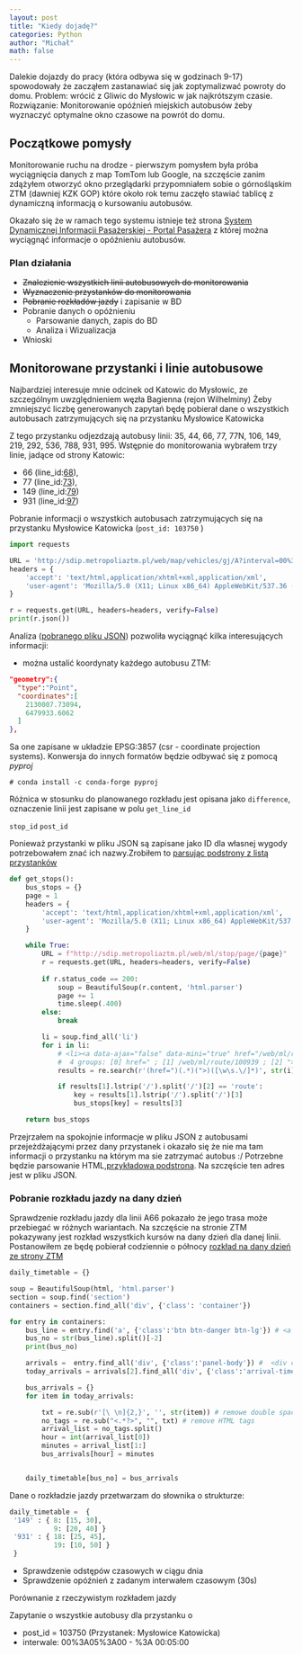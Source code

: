 ```yaml
---
layout: post
title: "Kiedy dojadę?"
categories: Python
author: "Michał"
math: false
---
```


Dalekie dojazdy do pracy (która odbywa się w godzinach 9-17) spowodowały że zacząłem zastanawiać się jak zoptymalizwać powroty do domu.
Problem: wrócić z Gliwic do Mysłowic w jak najkrótszym czasie.
Rozwiązanie: Monitorowanie opóźnień miejskich autobusów żeby wyznaczyć optymalne okno czasowe na powrót do domu.

## Początkowe pomysły

Monitorowanie ruchu na drodze - pierwszym pomysłem była próba wyciągnięcia danych z map TomTom lub Google, na szczęście zanim zdążyłem otworzyć okno przeglądarki przypomniałem sobie o górnośląskim ZTM (dawniej KZK GOP) które około rok temu zaczęło stawiać tablicę z dynamiczną informacją o kursowaniu autobusów.

Okazało się że w ramach tego systemu istnieje też strona [System Dynamicznej Informacji Pasażerskiej - Portal Pasażera](http://sdip.metropoliaztm.pl/web/ml/map/) z której można wyciągnąć informacje o opóźnieniu autobusów.

### Plan działania

* ~~Znalezienie wszystkich linii autobusowych do monitorowania~~
* ~~Wyznaczenie przystanków do monitorowania~~
* ~~Pobranie rozkładów jazdy~~ i zapisanie w BD
* Pobranie danych o opóżnieniu
  * Parsowanie danych, zapis do BD
  * Analiza i Wizualizacja
* Wnioski

## Monitorowane przystanki i linie autobusowe

Najbardziej interesuje mnie odcinek od Katowic do Mysłowic, ze szczególnym uwzględnieniem węzła Bagienna (rejon Wilhelminy) Żeby zmniejszyć liczbę generowanych zapytań będę pobierał dane o wszystkich autobusach zatrzymujących się na przystanku Mysłowice Katowicka

Z tego przystanku odjezdzają autobusy linii: 35, 44, 66, 77, 77N, 106, 149, 219, 292, 536, 788, 931, 995. Wstępnie do monitorowania wybrałem trzy linie, jadące od strony Katowic:
* 66 (line_id:[68](http://sdip.metropoliaztm.pl/web/ml/line/68)),
* 77 (line_id:[73](http://sdip.metropoliaztm.pl/web/ml/line/73)),
* 149 (line_id:[79](http://sdip.metropoliaztm.pl/web/ml/line/79))
* 931 (line_id:[97](http://sdip.metropoliaztm.pl/web/ml/line/97))

Pobranie informacji o wszystkich autobusach zatrzymujących się na przystanku Mysłowice Katowicka (`post_id: 103750` )

```python
import requests

URL = 'http://sdip.metropoliaztm.pl/web/map/vehicles/gj/A?interval=00%3A05%3A00&post_id=103750'
headers = {
    'accept': 'text/html,application/xhtml+xml,application/xml',
    'user-agent': 'Mozilla/5.0 (X11; Linux x86_64) AppleWebKit/537.36 (KHTML, like Gecko) Chrome/67.0.3396.99 Safari/537.36'
}

r = requests.get(URL, headers=headers, verify=False)
print(r.json())
```

Analiza ([pobranego pliku JSON](http://sdip.metropoliaztm.pl/web/map/vehicles/gj/A?interval=00%3A05%3A00&post_id=103750)) pozwoliła wyciągnąć kilka interesujących informacji:

* można ustalić koordynaty każdego autobusu ZTM:

```json
"geometry":{
  "type":"Point",
  "coordinates":[
    2130007.73094,
    6479933.6062
  ]
},
```

Sa one zapisane w układzie EPSG:3857 (csr - coordinate projection systems). Konwersja do innych formatów będzie odbywać się z pomocą *pyproj*

```
# conda install -c conda-forge pyproj
```

Różnica w stosunku do planowanego rozkładu jest opisana jako `difference`, oznaczenie linii jest zapisane w polu `get_line_id`

`stop_id`
`post_id`

Ponieważ przystanki w pliku JSON są zapisane jako ID dla własnej wygody potrzebowałem znać ich nazwy.Zrobiłem to [parsując podstrony z listą przystanków](http://sdip.metropoliaztm.pl/web/ml/stop/page/1)

```python
def get_stops():
    bus_stops = {}
    page = 1
    headers = {
        'accept': 'text/html,application/xhtml+xml,application/xml',
        'user-agent': 'Mozilla/5.0 (X11; Linux x86_64) AppleWebKit/537.36 (KHTML, like Gecko) Chrome/67.0.3396.99 Safari/537.36'
    }

    while True:
        URL = f"http://sdip.metropoliaztm.pl/web/ml/stop/page/{page}"
        r = requests.get(URL, headers=headers, verify=False)
    
        if r.status_code == 200:
            soup = BeautifulSoup(r.content, 'html.parser')
            page += 1
            time.sleep(.400)
        else:
            break

        li = soup.find_all('li')
        for i in li:
            # <li><a data-ajax="false" data-mini="true" href="/web/ml/route/100939">Grodziec Boleradz n/ż</a></li>
            #  4 groups: [0] href=" ; [1] /web/ml/route/100939 ; [2] "> ; [3] Grodziec Boleradz n/ż
            results = re.search(r'(href=")(.*)(">)([\w\s.\/]*)', str(i)).groups() 

            if results[1].lstrip('/').split('/')[2] == 'route':
                key = results[1].lstrip('/').split('/')[3]
                bus_stops[key] = results[3]

    return bus_stops
```

Przejrzałem na spokojnie informacje w pliku JSON z autobusami przejeżdżającymi przez dany przystanek i okazało się że nie ma tam informacji o przystanku na którym ma sie zatrzymać autobus :/ Potrzebne będzie parsowanie HTML,[przykładowa podstrona](http://sdip.metropoliaztm.pl/web/ml/map/vehicles/1174). Na szczęście ten adres jest w pliku JSON.

### Pobranie rozkładu jazdy na dany dzień

Sprawdzenie rozkładu jazdy dla linii A66 pokazało że jego trasa może przebiegać w różnych wariantach. Na szczęście na stronie ZTM pokazywany jest rozkład wszystkich kursów na dany dzień dla danej linii. Postanowiłem ze będę pobierał codziennie o północy [rozkład na dany dzień ze strony ZTM](https://rj.metropoliaztm.pl/rozklady/przystanek/160056/)

```python
daily_timetable = {}

soup = BeautifulSoup(html, 'html.parser')
section = soup.find('section') 
containers = section.find_all('div', {'class': 'container'})

for entry in containers:
    bus_line = entry.find('a', {'class':'btn btn-danger btn-lg'}) # <a style="min-width:60px;" href="/rozklady/1-106/" class="btn btn-danger btn-lg" title="Zobacz szczegółowy rozkład jazdy dla linii 106">
    bus_no = str(bus_line).split()[-2]
    print(bus_no)

    arrivals =  entry.find_all('div', {'class':'panel-body'}) #  <div class="panel-body rundaycalendar" >
    today_arrivals = arrivals[2].find_all('div', {'class':'arrival-time'})

    bus_arrivals = {}
    for item in today_arrivals:

        txt = re.sub(r'[\ \n]{2,}', '', str(item)) # remowe double spaces and newlines
        no_tags = re.sub("<.*?>", "", txt) # remove HTML tags
        arrival_list = no_tags.split() 
        hour = int(arrival_list[0])
        minutes = arrival_list[1:]
        bus_arrivals[hour] = minutes


    daily_timetable[bus_no] = bus_arrivals
```

Dane o rozkładzie jazdy przetwarzam do słownika o strukturze:

```python
daily_timetable =  {
 '149' : { 8: [15, 30],
           9: [20, 40] }
 '931' : { 18: [25, 45],
           19: [10, 50] }
 }
```

* Sprawdzenie odstępów czasowych w ciągu dnia
* Sprawdzenie opóźnień z zadanym interwałem czasowym (30s)

Porównanie z rzeczywistym rozkładem jazdy

Zapytanie o wszystkie autobusy dla przystanku o

* post_id = 103750 (Przystanek: Mysłowice Katowicka)
* interwale: 00%3A05%3A00 - %3A 00:05:00
